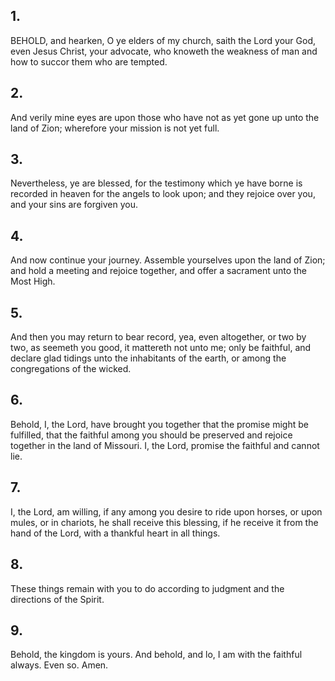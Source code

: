 ## 1.
BEHOLD, and hearken, O ye elders of my church, saith the Lord your God, even Jesus Christ, your advocate, who knoweth the weakness of man and how to succor them who are tempted.
## 2.
And verily mine eyes are upon those who have not as yet gone up unto the land of Zion; wherefore your mission is not yet full.
## 3.
Nevertheless, ye are blessed, for the testimony which ye have borne is recorded in heaven for the angels to look upon; and they rejoice over you, and your sins are forgiven you.
## 4.
And now continue your journey. Assemble yourselves upon the land of Zion; and hold a meeting and rejoice together, and offer a sacrament unto the Most High.
## 5.
And then you may return to bear record, yea, even altogether, or two by two, as seemeth you good, it mattereth not unto me; only be faithful, and declare glad tidings unto the inhabitants of the earth, or among the congregations of the wicked.
## 6.
Behold, I, the Lord, have brought you together that the promise might be fulfilled, that the faithful among you should be preserved and rejoice together in the land of Missouri. I, the Lord, promise the faithful and cannot lie.
## 7.
I, the Lord, am willing, if any among you desire to ride upon horses, or upon mules, or in chariots, he shall receive this blessing, if he receive it from the hand of the Lord, with a thankful heart in all things.
## 8.
These things remain with you to do according to judgment and the directions of the Spirit.
## 9.
Behold, the kingdom is yours. And behold, and lo, I am with the faithful always. Even so. Amen.

